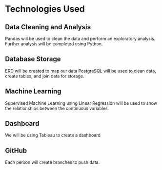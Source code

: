 # Technologies Used
## Data Cleaning and Analysis
Pandas will be used to clean the data and perform an exploratory analysis. Further analysis will be completed using Python.

## Database Storage
ERD will be created to map our data
PostgreSQL will be used to clean data, create tables, and join data for storage.


## Machine Learning
Supervised Machine Learning using Linear Regression will be used to show the relationships between the continuous variables.

## Dashboard
We will be using Tableau to create a dashboard 

## GitHub 
Each person will create branches to push data. 